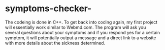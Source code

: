 # symptoms-checker-
The codeing is done in C++. To get back into coding again, my first project will essentially work similar to Webmd.com. The program will ask you several questions about your symptoms and if you respond yes for a certain symptom, it will potentially output a message and a direct link to a website with more details about the sickness determined. 
